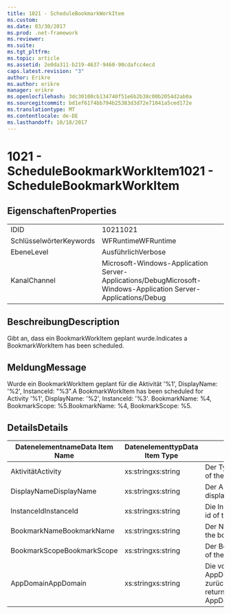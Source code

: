 ```yaml
---
title: 1021 - ScheduleBookmarkWorkItem
ms.custom: 
ms.date: 03/30/2017
ms.prod: .net-framework
ms.reviewer: 
ms.suite: 
ms.tgt_pltfrm: 
ms.topic: article
ms.assetid: 2e0da311-b219-4637-9460-90cdafcc4ecd
caps.latest.revision: "3"
author: Erikre
ms.author: erikre
manager: erikre
ms.openlocfilehash: 3dc30100cb134740f51e6b2b38c00b2054d2ab0a
ms.sourcegitcommit: bd1ef61f4bb794b25383d3d72e71041a5ced172e
ms.translationtype: MT
ms.contentlocale: de-DE
ms.lasthandoff: 10/18/2017
---
```

# <a name="1021---schedulebookmarkworkitem"></a><span data-ttu-id="877c2-102">1021 - ScheduleBookmarkWorkItem</span><span class="sxs-lookup"><span data-stu-id="877c2-102">1021 - ScheduleBookmarkWorkItem</span></span>
## <a name="properties"></a><span data-ttu-id="877c2-103">Eigenschaften</span><span class="sxs-lookup"><span data-stu-id="877c2-103">Properties</span></span>  
  
|||  
|-|-|  
|<span data-ttu-id="877c2-104">ID</span><span class="sxs-lookup"><span data-stu-id="877c2-104">ID</span></span>|<span data-ttu-id="877c2-105">1021</span><span class="sxs-lookup"><span data-stu-id="877c2-105">1021</span></span>|  
|<span data-ttu-id="877c2-106">Schlüsselwörter</span><span class="sxs-lookup"><span data-stu-id="877c2-106">Keywords</span></span>|<span data-ttu-id="877c2-107">WFRuntime</span><span class="sxs-lookup"><span data-stu-id="877c2-107">WFRuntime</span></span>|  
|<span data-ttu-id="877c2-108">Ebene</span><span class="sxs-lookup"><span data-stu-id="877c2-108">Level</span></span>|<span data-ttu-id="877c2-109">Ausführlich</span><span class="sxs-lookup"><span data-stu-id="877c2-109">Verbose</span></span>|  
|<span data-ttu-id="877c2-110">Kanal</span><span class="sxs-lookup"><span data-stu-id="877c2-110">Channel</span></span>|<span data-ttu-id="877c2-111">Microsoft-Windows-Application Server-Applications/Debug</span><span class="sxs-lookup"><span data-stu-id="877c2-111">Microsoft-Windows-Application Server-Applications/Debug</span></span>|  
  
## <a name="description"></a><span data-ttu-id="877c2-112">Beschreibung</span><span class="sxs-lookup"><span data-stu-id="877c2-112">Description</span></span>  
 <span data-ttu-id="877c2-113">Gibt an, dass ein BookmarkWorkItem geplant wurde.</span><span class="sxs-lookup"><span data-stu-id="877c2-113">Indicates a BookmarkWorkItem has been scheduled.</span></span>  
  
## <a name="message"></a><span data-ttu-id="877c2-114">Meldung</span><span class="sxs-lookup"><span data-stu-id="877c2-114">Message</span></span>  
 <span data-ttu-id="877c2-115">Wurde ein BookmarkWorkItem geplant für die Aktivität '%1', DisplayName: '%2', InstanceId: "%3".</span><span class="sxs-lookup"><span data-stu-id="877c2-115">A BookmarkWorkItem has been scheduled for Activity '%1', DisplayName: '%2', InstanceId: '%3'.</span></span>  <span data-ttu-id="877c2-116">BookmarkName: %4, BookmarkScope: %5.</span><span class="sxs-lookup"><span data-stu-id="877c2-116">BookmarkName: %4, BookmarkScope: %5.</span></span>  
  
## <a name="details"></a><span data-ttu-id="877c2-117">Details</span><span class="sxs-lookup"><span data-stu-id="877c2-117">Details</span></span>  
  
|<span data-ttu-id="877c2-118">Datenelementname</span><span class="sxs-lookup"><span data-stu-id="877c2-118">Data Item Name</span></span>|<span data-ttu-id="877c2-119">Datenelementtyp</span><span class="sxs-lookup"><span data-stu-id="877c2-119">Data Item Type</span></span>|<span data-ttu-id="877c2-120">Beschreibung</span><span class="sxs-lookup"><span data-stu-id="877c2-120">Description</span></span>|  
|--------------------|--------------------|-----------------|  
|<span data-ttu-id="877c2-121">Aktivität</span><span class="sxs-lookup"><span data-stu-id="877c2-121">Activity</span></span>|<span data-ttu-id="877c2-122">xs:string</span><span class="sxs-lookup"><span data-stu-id="877c2-122">xs:string</span></span>|<span data-ttu-id="877c2-123">Der Typname der Aktivität.</span><span class="sxs-lookup"><span data-stu-id="877c2-123">The type name of the activity.</span></span>|  
|<span data-ttu-id="877c2-124">DisplayName</span><span class="sxs-lookup"><span data-stu-id="877c2-124">DisplayName</span></span>|<span data-ttu-id="877c2-125">xs:string</span><span class="sxs-lookup"><span data-stu-id="877c2-125">xs:string</span></span>|<span data-ttu-id="877c2-126">Der Anzeigename der Aktivität.</span><span class="sxs-lookup"><span data-stu-id="877c2-126">The display name of the activity.</span></span>|  
|<span data-ttu-id="877c2-127">InstanceId</span><span class="sxs-lookup"><span data-stu-id="877c2-127">InstanceId</span></span>|<span data-ttu-id="877c2-128">xs:string</span><span class="sxs-lookup"><span data-stu-id="877c2-128">xs:string</span></span>|<span data-ttu-id="877c2-129">Die Instanz-ID der Aktivität.</span><span class="sxs-lookup"><span data-stu-id="877c2-129">The instance id of the activity.</span></span>|  
|<span data-ttu-id="877c2-130">BookmarkName</span><span class="sxs-lookup"><span data-stu-id="877c2-130">BookmarkName</span></span>|<span data-ttu-id="877c2-131">xs:string</span><span class="sxs-lookup"><span data-stu-id="877c2-131">xs:string</span></span>|<span data-ttu-id="877c2-132">Der Name des Lesezeichens.</span><span class="sxs-lookup"><span data-stu-id="877c2-132">The name of the bookmark.</span></span>|  
|<span data-ttu-id="877c2-133">BookmarkScope</span><span class="sxs-lookup"><span data-stu-id="877c2-133">BookmarkScope</span></span>|<span data-ttu-id="877c2-134">xs:string</span><span class="sxs-lookup"><span data-stu-id="877c2-134">xs:string</span></span>|<span data-ttu-id="877c2-135">Der Bereich des Lesezeichens.</span><span class="sxs-lookup"><span data-stu-id="877c2-135">The scope of the bookmark.</span></span>|  
|<span data-ttu-id="877c2-136">AppDomain</span><span class="sxs-lookup"><span data-stu-id="877c2-136">AppDomain</span></span>|<span data-ttu-id="877c2-137">xs:string</span><span class="sxs-lookup"><span data-stu-id="877c2-137">xs:string</span></span>|<span data-ttu-id="877c2-138">Die von AppDomain.CurrentDomain.FriendlyName zurückgegebene Zeichenfolge.</span><span class="sxs-lookup"><span data-stu-id="877c2-138">The string returned by AppDomain.CurrentDomain.FriendlyName.</span></span>|

